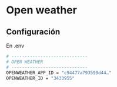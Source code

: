 # Open weather

## Configuración

En .env

```bash
# -----------------------------
# OPEN WEATHER
# -----------------------------
OPENWEATHER_APP_ID = "c94477a793599d44…"
OPENWEATHER_ID = "3433955"
```


